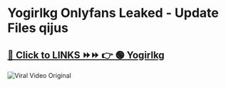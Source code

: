 
 # Yogirlkg Onlyfans Leaked - Update Files qijus

## <h2><a href="https://clipsfans.com/Yogirlkg&ref=git">🔗 Click to LINKS ⏩⏩ 👉 🟢 Yogirlkg </a></h2>

<a href="https://clipsfans.com/Yogirlkg&ref=git" rel="nofollow" data-target="animated-image.originalLink"><img src="https://i.ibb.co.com/xMMVF88/686577567.gif" alt="Viral Video Original" style="max-width: 100%; display: inline-block;" data-target="animated-image.originalImage"></a>

